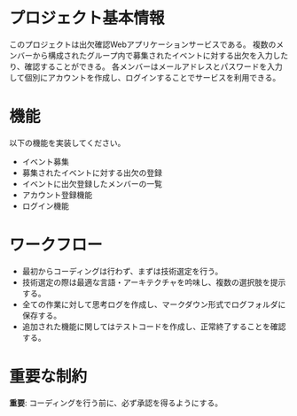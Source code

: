 # プロジェクト基本情報

このプロジェクトは出欠確認Webアプリケーションサービスである。
複数のメンバーから構成されたグループ内で募集されたイベントに対する出欠を入力したり、確認することができる。
各メンバーはメールアドレスとパスワードを入力して個別にアカウントを作成し、ログインすることでサービスを利用できる。

# 機能

以下の機能を実装してください。
- イベント募集
- 募集されたイベントに対する出欠の登録
- イベントに出欠登録したメンバーの一覧
- アカウント登録機能
- ログイン機能

# ワークフロー

- 最初からコーディングは行わず、まずは技術選定を行う。
- 技術選定の際は最適な言語・アーキテクチャを吟味し、複数の選択肢を提示する。
- 全ての作業に対して思考ログを作成し、マークダウン形式でログフォルダに保存する。
- 追加された機能に関してはテストコードを作成し、正常終了することを確認する。

# 重要な制約

**重要**: コーディングを行う前に、必ず承認を得るようにする。